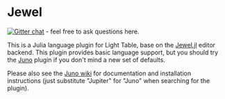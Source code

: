 # Jewel

[![Gitter chat](https://badges.gitter.im/one-more-minute/Jewel-LT.png)](https://gitter.im/one-more-minute/Jewel) - feel free to ask questions here.

This is a Julia language plugin for Light Table, base on the [Jewel.jl](https://github.com/one-more-minute/Jewel.jl) editor backend. This plugin provides basic language support, but you should try the [Juno](https://github.com/one-more-minute/Jupiter-LT) plugin if you don't mind a new set of defaults.

Please also see the [Juno wiki](https://github.com/one-more-minute/Jupiter-LT/wiki) for documentation and installation instructions (just substitute "Jupiter" for "Juno" when searching for the plugin).
